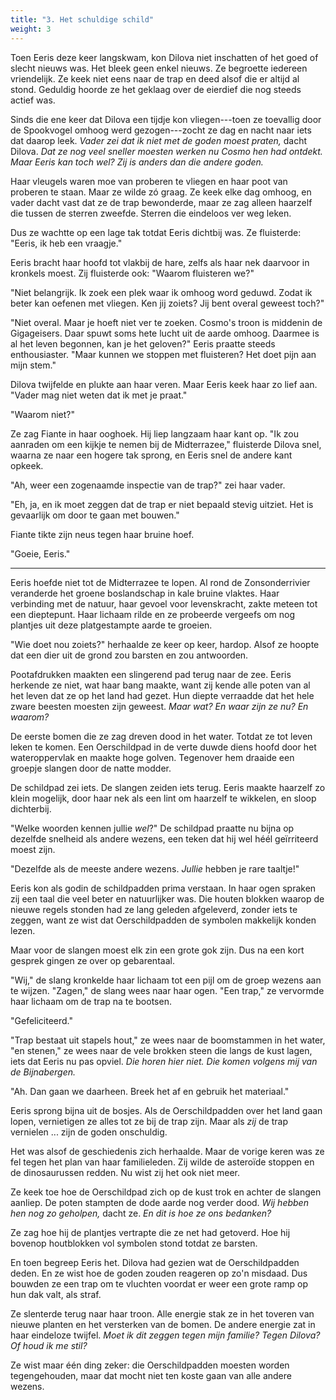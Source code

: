 ```yaml
---
title: "3. Het schuldige schild"
weight: 3
---
```


Toen Eeris deze keer langskwam, kon Dilova niet inschatten of het goed of slecht nieuws was. Het bleek geen enkel nieuws. Ze begroette iedereen vriendelijk. Ze keek niet eens naar de trap en deed alsof die er altijd al stond. Geduldig hoorde ze het geklaag over de eierdief die nog steeds actief was. 

Sinds die ene keer dat Dilova een tijdje kon vliegen---toen ze toevallig door de Spookvogel omhoog werd gezogen---zocht ze dag en nacht naar iets dat daarop leek. _Vader zei dat ik niet met de goden moest praten,_ dacht Dilova. _Dat ze nog veel sneller moesten werken nu Cosmo hen had ontdekt. Maar Eeris kan toch wel? Zij is anders dan die andere goden._

Haar vleugels waren moe van proberen te vliegen en haar poot van proberen te staan. Maar ze wilde zó graag. Ze keek elke dag omhoog, en vader dacht vast dat ze de trap bewonderde, maar ze zag alleen haarzelf die tussen de sterren zweefde. Sterren die eindeloos ver weg leken.

Dus ze wachtte op een lage tak totdat Eeris dichtbij was. Ze fluisterde: "Eeris, ik heb een vraagje."

Eeris bracht haar hoofd tot vlakbij de hare, zelfs als haar nek daarvoor in kronkels moest. Zij fluisterde ook: "Waarom fluisteren we?"

"Niet belangrijk. Ik zoek een plek waar ik omhoog word geduwd. Zodat ik beter kan oefenen met vliegen. Ken jij zoiets? Jij bent overal geweest toch?"

"Niet overal. Maar je hoeft niet ver te zoeken. Cosmo's troon is middenin de Gigageisers. Daar spuwt soms hete lucht uit de aarde omhoog. Daarmee is al het leven begonnen, kan je het geloven?" Eeris praatte steeds enthousiaster. "Maar kunnen we stoppen met fluisteren? Het doet pijn aan mijn stem."

Dilova twijfelde en plukte aan haar veren. Maar Eeris keek haar zo lief aan. "Vader mag niet weten dat ik met je praat."

"Waarom niet?"

Ze zag Fiante in haar ooghoek. Hij liep langzaam haar kant op. "Ik zou aanraden om een kijkje te nemen bij de Midterrazee," fluisterde Dilova snel, waarna ze naar een hogere tak sprong, en Eeris snel de andere kant opkeek.

"Ah, weer een zogenaamde inspectie van de trap?" zei haar vader.

"Eh, ja, en ik moet zeggen dat de trap er niet bepaald stevig uitziet. Het is gevaarlijk om door te gaan met bouwen."

Fiante tikte zijn neus tegen haar bruine hoef. 

"Goeie, Eeris."

___

Eeris hoefde niet tot de Midterrazee te lopen. Al rond de Zonsonderrivier veranderde het groene boslandschap in kale bruine vlaktes. Haar verbinding met de natuur, haar gevoel voor levenskracht, zakte meteen tot een dieptepunt. Haar lichaam rilde en ze probeerde vergeefs om nog plantjes uit deze platgestampte aarde te groeien.

"Wie doet nou zoiets?" herhaalde ze keer op keer, hardop. Alsof ze hoopte dat een dier uit de grond zou barsten en zou antwoorden.

Pootafdrukken maakten een slingerend pad terug naar de zee. Eeris herkende ze niet, wat haar bang maakte, want zij kende alle poten van al het leven dat ze op het land had gezet. Hun diepte verraadde dat het hele zware beesten moesten zijn geweest. _Maar wat? En waar zijn ze nu? En waarom?_ 

De eerste bomen die ze zag dreven dood in het water. Totdat ze tot leven leken te komen. Een Oerschildpad in de verte duwde diens hoofd door het wateroppervlak en maakte hoge golven. Tegenover hem draaide een groepje slangen door de natte modder.

De schildpad zei iets. De slangen zeiden iets terug. Eeris maakte haarzelf zo klein mogelijk, door haar nek als een lint om haarzelf te wikkelen, en sloop dichterbij.

"Welke woorden kennen jullie _wel_?" De schildpad praatte nu bijna op dezelfde snelheid als andere wezens, een teken dat hij wel héél geïrriteerd moest zijn.

"Dezelfde als de meeste andere wezens. _Jullie_ hebben je rare taaltje!"

Eeris kon als godin de schildpadden prima verstaan. In haar ogen spraken zij een taal die veel beter en natuurlijker was. Die houten blokken waarop de nieuwe regels stonden had ze lang geleden afgeleverd, zonder iets te zeggen, want ze wist dat Oerschildpadden de symbolen makkelijk konden lezen.

Maar voor de slangen moest elk zin een grote gok zijn. Dus na een kort gesprek gingen ze over op gebarentaal.

"Wij," de slang kronkelde haar lichaam tot een pijl om de groep wezens aan te wijzen. "Zagen," de slang wees naar haar ogen. "Een trap," ze vervormde haar lichaam om de trap na te bootsen.

"Gefeliciteerd."

"Trap bestaat uit stapels hout," ze wees naar de boomstammen in het water, "en stenen," ze wees naar de vele brokken steen die langs de kust lagen, iets dat Eeris nu pas opviel. _Die horen hier niet. Die komen volgens mij van de Bijnabergen._

"Ah. Dan gaan we daarheen. Breek het af en gebruik het materiaal."

Eeris sprong bijna uit de bosjes. Als de Oerschildpadden over het land gaan lopen, vernietigen ze alles tot ze bij de trap zijn. Maar als _zij_ de trap vernielen ... zijn de goden onschuldig.

Het was alsof de geschiedenis zich herhaalde. Maar de vorige keren was ze fel tegen het plan van haar familieleden. Zij wilde de asteroïde stoppen en de dinosaurussen redden. Nu wist zij het ook niet meer.

Ze keek toe hoe de Oerschildpad zich op de kust trok en achter de slangen aanliep. De poten stampten de dode aarde nog verder dood. _Wij hebben hen nog zo geholpen,_ dacht ze. _En dit is hoe ze ons bedanken?_

Ze zag hoe hij de plantjes vertrapte die ze net had getoverd. Hoe hij bovenop houtblokken vol symbolen stond totdat ze barsten.

En toen begreep Eeris het. Dilova had gezien wat de Oerschildpadden deden. En ze wist hoe de goden zouden reageren op zo'n misdaad. Dus bouwden ze een trap om te vluchten voordat er weer een grote ramp op hun dak valt, als straf.

Ze slenterde terug naar haar troon. Alle energie stak ze in het toveren van nieuwe planten en het versterken van de bomen. De andere energie zat in haar eindeloze twijfel. _Moet ik dit zeggen tegen mijn familie? Tegen Dilova? Of houd ik me stil?_

Ze wist maar één ding zeker: die Oerschildpadden moesten worden tegengehouden, maar dat mocht niet ten koste gaan van alle andere wezens.